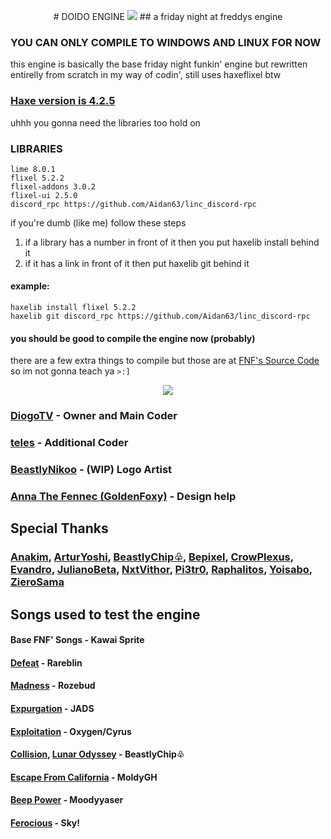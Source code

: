 <p align="center">
# DOIDO ENGINE
<img src="https://media.discordapp.net/attachments/949418511946620969/1194073799361040535/look_at_it.png?ex=65af06e2&is=659c91e2&hm=06154ca4b17a414f3760568a38e98dd8cade11245531a11a6528b6efc4cd4410&=&format=webp&quality=lossless&width=548&height=380">
## a friday night at freddys engine
</p>

### YOU CAN ONLY COMPILE TO WINDOWS AND LINUX FOR NOW

this engine is basically the base friday night funkin' engine but rewritten entirelly from scratch in my way of codin', still uses haxeflixel btw

### [Haxe version is 4.2.5](https://haxe.org/download/version/4.2.5/)
uhhh you gonna need the libraries too hold on
### LIBRARIES
```
lime 8.0.1
flixel 5.2.2
flixel-addons 3.0.2
flixel-ui 2.5.0
discord_rpc https://github.com/Aidan63/linc_discord-rpc
```
if you're dumb (like me) follow these steps
1. if a library has a number in front of it then you put haxelib install behind it
2. if it has a link in front of it then put haxelib git behind it
#### example:
```
haxelib install flixel 5.2.2
haxelib git discord_rpc https://github.com/Aidan63/linc_discord-rpc
```
#### you should be good to compile the engine now (probably)
there are a few extra things to compile but those are at [FNF's Source Code](https://github.com/FunkinCrew/Funkin) so im not gonna teach ya ``>:]``

<p align="center">
<img src="https://media.discordapp.net/attachments/949418511946620969/1194052391880892446/GITHUB_MTC.png?ex=65aef2f2&is=659c7df2&hm=8422e580b7ef27b19ea5c6a7d19ed3742c02ff264115b69763eea46ec09c87e9&=&format=webp&quality=lossless&width=827&height=179">
</p>

### [DiogoTV](https://twitter.com/DiogoTVV) - Owner and Main Coder
### [teles](https://youtube.com/@telesfnf) - Additional Coder

### [BeastlyNikoo](https://twitter.com/Mudoku__) - (WIP) Logo Artist
### [Anna The Fennec (GoldenFoxy)](https://twitter.com/goldenfoxy2604) - Design help

## Special Thanks
### [Anakim](https://www.youtube.com/@Anakim2), [ArturYoshi](https://twitter.com/yoshizitos), [BeastlyChip♧](https://www.youtube.com/@beastlychip_), [Bepixel](https://twitter.com/BepixelOfficial), [CrowPlexus](https://twitter.com/crowplexus), [Evandro](https://twitter.com/Evandroo__), [JulianoBeta](https://www.youtube.com/@JulianoBetotoso), [NxtVithor](https://twitter.com/NxtVithor), [Pi3tr0](https://www.youtube.com/channel/UCEkf4h74pKFK9RO3FAze-7Q), [Raphalitos](https://www.youtube.com/@RaphaLitosReviews), [Yoisabo](https://twitter.com/abo_bora), [ZieroSama](https://twitter.com/sama_ziero)

## Songs used to test the engine
#### Base FNF' Songs - Kawai Sprite
#### [Defeat](https://youtu.be/WMjytiClUzw) - Rareblin
#### [Madness](https://youtu.be/GZmoHrq0mEY) - Rozebud
#### [Expurgation](https://youtu.be/WmXn3L5bQy4) - JADS
#### [Exploitation](https://youtu.be/s_9iYNDN_bw) - Oxygen/Cyrus
#### [Collision](https://youtu.be/Q6x0ylzN7L0), [Lunar Odyssey](https://youtu.be/N0HzDRY38js) - BeastlyChip♧
#### [Escape From California](https://youtu.be/X9MOPEqq-j8) - MoldyGH
#### [Beep Power](https://youtu.be/NamGMx1xYL4) - Moodyyaser
#### [Ferocious](https://youtu.be/jc_kW894k78) - Sky!